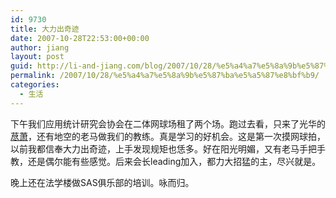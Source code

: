 ```yaml
---
id: 9730
title: 大力出奇迹
date: 2007-10-28T22:53:00+00:00
author: jiang
layout: post
guid: http://li-and-jiang.com/blog/2007/10/28/%e5%a4%a7%e5%8a%9b%e5%87%ba%e5%a5%87%e8%bf%b9/
permalink: /2007/10/28/%e5%a4%a7%e5%8a%9b%e5%87%ba%e5%a5%87%e8%bf%b9/
categories:
  - 生活
---
```

下午我们应用统计研究会协会在二体网球场租了两个场。跑过去看，只来了光华的[荩萧](http://lovesailing.blog.sohu.com/)，还有地空的老马做我们的教练。真是学习的好机会。这是第一次摸网球拍，以前我都信奉大力出奇迹，上手发现规矩也恁多。好在阳光明媚，又有老马手把手教，还是偶尔能有些感觉。后来会长leading加入，都力大招猛的主，尽兴就是。 

晚上还在法学楼做SAS俱乐部的培训。咏而归。